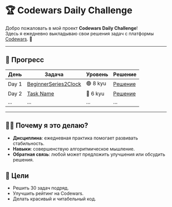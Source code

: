 # 🏆 Codewars Daily Challenge

Добро пожаловать в мой проект **Codewars Daily Challenge**!  
Здесь я ежедневно выкладываю свои решения задач с платформы [Codewars](https://www.codewars.com). 🚀

---

## 📅 Прогресс

| День   | Задача | Уровень  | Решение |
|--------|--------|----------|---------|
| Day 1  | [BeginnerSeries2Clock](#) | 🟢 8 kyu | [Решение]([https://github.com/TadoHopsky/Codewars-tasks/blob/master/BeginnerSeries2Clock.java](https://github.com/TadoHopsky/Codewars-tasks/blob/master/tasks/day1/BeginnerSeries2Clock.java)) |
| Day 2  | [Task Name](#) | 🔵 6 kyu | [Решение](./day2/solution.java) |
| ...    | ...    | ...      | ...     |

---
## 🧑‍💻 Почему я это делаю?

- **Дисциплина**: ежедневная практика помогает развивать стабильность.
- **Навыки**: совершенствую алгоритмическое мышление.
- **Обратная связь**: любой может предложить улучшения или обсудить решения.

## 🌟 Цели
- Решить 30 задач подряд.
- Улучшить рейтинг на Codewars.
- Делать красивый и читабельный код.

